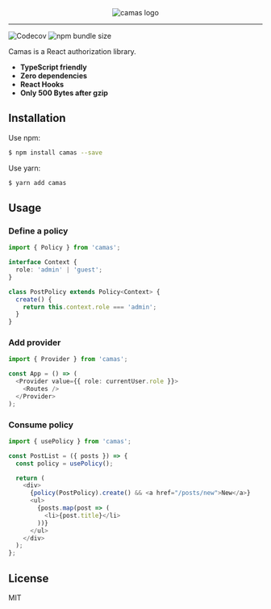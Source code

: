 <div align="center">
  <img src="https://user-images.githubusercontent.com/465125/67983909-9c3fd600-fc60-11e9-914c-bc03547412ed.png" alt="camas logo" />
</div>

<hr />

![Codecov](https://img.shields.io/codecov/c/github/yesmeck/camas?style=for-the-badge)
![npm bundle size](https://img.shields.io/bundlephobia/minzip/camas?style=for-the-badge)

Camas is a React authorization library.

- **TypeScript friendly**
- **Zero dependencies**
- **React Hooks**
- **Only 500 Bytes after gzip**

## Installation

Use npm:

```bash
$ npm install camas --save
```

Use yarn:

```bash
$ yarn add camas
```

## Usage

### Define a policy

```typescript
import { Policy } from 'camas';

interface Context {
  role: 'admin' | 'guest';
}

class PostPolicy extends Policy<Context> {
  create() {
    return this.context.role === 'admin';
  }
}
```

### Add provider

```typescript
import { Provider } from 'camas';

const App = () => (
  <Provider value={{ role: currentUser.role }}>
    <Routes />
  </Provider>
);
```

### Consume policy

```typescript
import { usePolicy } from 'camas';

const PostList = ({ posts }) => {
  const policy = usePolicy();

  return (
    <div>
      {policy(PostPolicy).create() && <a href="/posts/new">New</a>}
      <ul>
        {posts.map(post => (
          <li>{post.title}</li>
        ))}
      </ul>
    </div>
  );
};
```

## License

MIT

